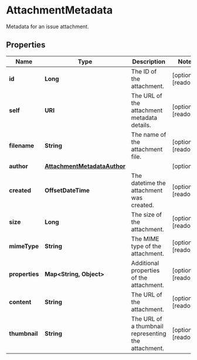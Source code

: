 

# AttachmentMetadata

Metadata for an issue attachment.

## Properties

| Name | Type | Description | Notes |
|------------ | ------------- | ------------- | -------------|
|**id** | **Long** | The ID of the attachment. |  [optional] [readonly] |
|**self** | **URI** | The URL of the attachment metadata details. |  [optional] [readonly] |
|**filename** | **String** | The name of the attachment file. |  [optional] [readonly] |
|**author** | [**AttachmentMetadataAuthor**](AttachmentMetadataAuthor.md) |  |  [optional] |
|**created** | **OffsetDateTime** | The datetime the attachment was created. |  [optional] [readonly] |
|**size** | **Long** | The size of the attachment. |  [optional] [readonly] |
|**mimeType** | **String** | The MIME type of the attachment. |  [optional] [readonly] |
|**properties** | **Map&lt;String, Object&gt;** | Additional properties of the attachment. |  [optional] [readonly] |
|**content** | **String** | The URL of the attachment. |  [optional] [readonly] |
|**thumbnail** | **String** | The URL of a thumbnail representing the attachment. |  [optional] [readonly] |



